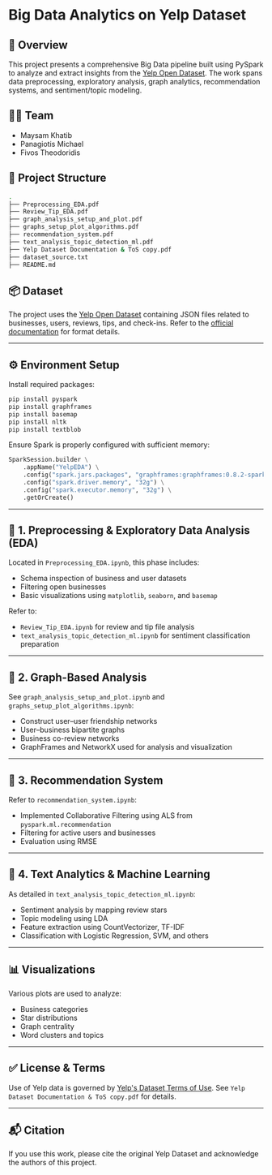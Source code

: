 # Big Data Analytics on Yelp Dataset

## 📌 Overview

This project presents a comprehensive Big Data pipeline built using PySpark to analyze and extract insights from the [Yelp Open Dataset](https://business.yelp.com/data/resources/open-dataset/). The work spans data preprocessing, exploratory analysis, graph analytics, recommendation systems, and sentiment/topic modeling.

## 👨‍💻 Team

- Maysam Khatib
- Panagiotis Michael
- Fivos Theodoridis

## 📁 Project Structure

```bash
.
├── Preprocessing_EDA.pdf
├── Review_Tip_EDA.pdf
├── graph_analysis_setup_and_plot.pdf
├── graphs_setup_plot_algorithms.pdf
├── recommendation_system.pdf
├── text_analysis_topic_detection_ml.pdf
├── Yelp Dataset Documentation & ToS copy.pdf
├── dataset_source.txt
├── README.md
```

## 📦 Dataset

The project uses the [Yelp Open Dataset](https://business.yelp.com/data/resources/open-dataset/) containing JSON files related to businesses, users, reviews, tips, and check-ins. Refer to the [official documentation](https://github.com/Yelp/dataset-examples) for format details.

---

## ⚙️ Environment Setup

Install required packages:
```bash
pip install pyspark
pip install graphframes
pip install basemap
pip install nltk
pip install textblob
```

Ensure Spark is properly configured with sufficient memory:
```python
SparkSession.builder \
    .appName("YelpEDA") \
    .config("spark.jars.packages", "graphframes:graphframes:0.8.2-spark3.1-s_2.12") \
    .config("spark.driver.memory", "32g") \
    .config("spark.executor.memory", "32g") \
    .getOrCreate()
```

---

## 🧹 1. Preprocessing & Exploratory Data Analysis (EDA)

Located in `Preprocessing_EDA.ipynb`, this phase includes:
- Schema inspection of business and user datasets
- Filtering open businesses
- Basic visualizations using `matplotlib`, `seaborn`, and `basemap`

Refer to:
- `Review_Tip_EDA.ipynb` for review and tip file analysis
- `text_analysis_topic_detection_ml.ipynb` for sentiment classification preparation

---

## 🔗 2. Graph-Based Analysis

See `graph_analysis_setup_and_plot.ipynb` and `graphs_setup_plot_algorithms.ipynb`:
- Construct user–user friendship networks
- User–business bipartite graphs
- Business co-review networks
- GraphFrames and NetworkX used for analysis and visualization

---

## 🤖 3. Recommendation System

Refer to `recommendation_system.ipynb`:
- Implemented Collaborative Filtering using ALS from `pyspark.ml.recommendation`
- Filtering for active users and businesses
- Evaluation using RMSE

---

## 🧠 4. Text Analytics & Machine Learning

As detailed in `text_analysis_topic_detection_ml.ipynb`:
- Sentiment analysis by mapping review stars
- Topic modeling using LDA
- Feature extraction using CountVectorizer, TF-IDF
- Classification with Logistic Regression, SVM, and others

---

## 📊 Visualizations

Various plots are used to analyze:
- Business categories
- Star distributions
- Graph centrality
- Word clusters and topics

---

## ✅ License & Terms

Use of Yelp data is governed by [Yelp's Dataset Terms of Use](https://www.yelp.com/dataset/terms). See `Yelp Dataset Documentation & ToS copy.pdf` for details.

---

## 📬 Citation

If you use this work, please cite the original Yelp Dataset and acknowledge the authors of this project.
